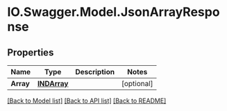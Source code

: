 # IO.Swagger.Model.JsonArrayResponse
## Properties

Name | Type | Description | Notes
------------ | ------------- | ------------- | -------------
**Array** | [**INDArray**](INDArray.md) |  | [optional] 

[[Back to Model list]](../README.md#documentation-for-models) [[Back to API list]](../README.md#documentation-for-api-endpoints) [[Back to README]](../README.md)

